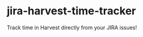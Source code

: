 jira-harvest-time-tracker
=========================

Track time in Harvest directly from your JIRA issues!
